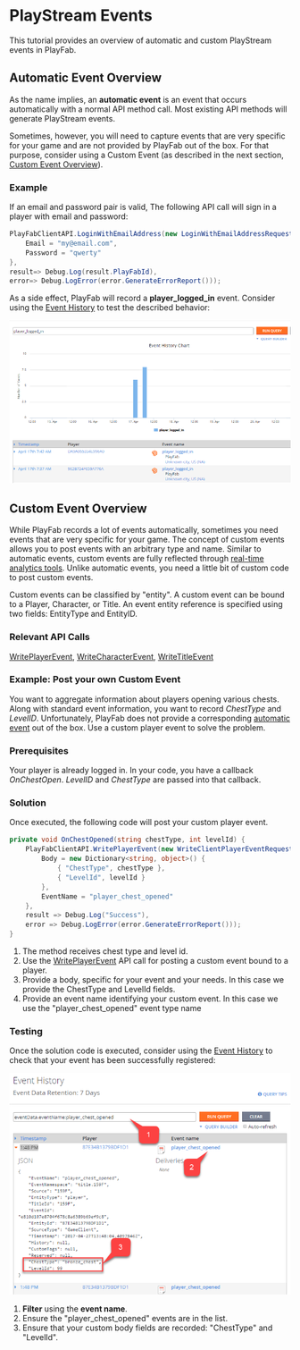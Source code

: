 # PlayStream Events

This tutorial provides an overview of automatic and custom PlayStream events in PlayFab.

## Automatic Event Overview

As the name implies, an **automatic event** is an event that occurs automatically with a normal API method call. Most existing API methods will generate PlayStream events.

Sometimes, however, you will need to capture events that are very specific for your game and are not provided by PlayFab out of the box. For that purpose, consider using a Custom Event (as described in the next section, [Custom Event Overview](#custom-event-overview)).

### Example

If an email and password pair is valid, The following API call will sign in a player with email and password:

```csharp
PlayFabClientAPI.LoginWithEmailAddress(new LoginWithEmailAddressRequest() {
    Email = "my@email.com",
    Password = "qwerty"
}, 
result=> Debug.Log(result.PlayFabId), 
error=> Debug.LogError(error.GenerateErrorReport()));
```

As a side effect, PlayFab will record a **player_logged_in** event. Consider using the [Event History](event-history.md) to test the described behavior:

![Game Manager - Event History Chart](media/tutorials/game-manager-event-history-chart.png)  

## Custom Event Overview

While PlayFab records a lot of events automatically, sometimes you need events that are very specific for your game. The concept of custom events allows you to post events with an arbitrary type and name. Similar to automatic events, custom events are fully reflected through [real-time analytics tools](../../analytics/metrics/real-time-analytics-core-concepts.md). Unlike automatic events, you need a little bit of custom code to post custom events.

Custom events can be classified by "entity". A custom event can be bound to a Player, Character, or Title. An event entity reference is specified using two fields: EntityType and EntityID.

### Relevant API Calls

[WritePlayerEvent](https://api.playfab.com/documentation/Client/method/WritePlayerEvent), [WriteCharacterEvent](https://api.playfab.com/documentation/Client/method/WriteCharacterEvent), [WriteTitleEvent](https://api.playfab.com/documentation/Client/method/WriteTitleEvent)

### Example: Post your own Custom Event

You want to aggregate information about players opening various chests. Along with standard event information, you want to record *ChestType* and *LevelID*. Unfortunately, PlayFab does not provide a corresponding [automatic event](#automatic-event-overview) out of the box. Use a custom player event to solve the problem.

### Prerequisites

Your player is already logged in. In your code, you have a callback *OnChestOpen*. *LevelID* and *ChestType* are passed into that callback.

### Solution

Once executed, the following code will post your custom player event.

```csharp
private void OnChestOpened(string chestType, int levelId) {
    PlayFabClientAPI.WritePlayerEvent(new WriteClientPlayerEventRequest() {
        Body = new Dictionary<string, object>() {
            { "ChestType", chestType },
            { "LevelId", levelId }
        },
        EventName = "player_chest_opened"
    },
    result => Debug.Log("Success"),
    error => Debug.LogError(error.GenerateErrorReport()));
}
```

1. The method receives chest type and level id.
2. Use the [WritePlayerEvent](https://api.playfab.com/documentation/Client/method/WritePlayerEvent) API call for posting a custom event bound to a player.
3. Provide a body, specific for your event and your needs. In this case we provide the ChestType and LevelId fields.
4. Provide an event name identifying your custom event. In this case we use the "player_chest_opened" event type name

### Testing

Once the solution code is executed, consider using the [Event History](event-history.md) to check that your event has been successfully registered:

![Game Manager - Event History Detail](media/tutorials/game-manager-event-history-detail.png)  

1. **Filter** using the **event name**.
2. Ensure the "player_chest_opened" events are in the list.
3. Ensure that your custom body fields are recorded: "ChestType" and "LevelId".
